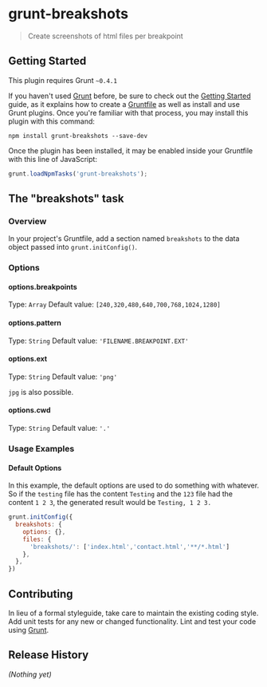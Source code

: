 # grunt-breakshots

> Create screenshots of html files per breakpoint

## Getting Started
This plugin requires Grunt `~0.4.1`

If you haven't used [Grunt](http://gruntjs.com/) before, be sure to check out the [Getting Started](http://gruntjs.com/getting-started) guide, as it explains how to create a [Gruntfile](http://gruntjs.com/sample-gruntfile) as well as install and use Grunt plugins. Once you're familiar with that process, you may install this plugin with this command:

```shell
npm install grunt-breakshots --save-dev
```

Once the plugin has been installed, it may be enabled inside your Gruntfile with this line of JavaScript:

```js
grunt.loadNpmTasks('grunt-breakshots');
```

## The "breakshots" task

### Overview
In your project's Gruntfile, add a section named `breakshots` to the data object passed into `grunt.initConfig()`.


### Options

#### options.breakpoints
Type: `Array`
Default value: `[240,320,480,640,700,768,1024,1280]`

#### options.pattern
Type: `String`
Default value: `'FILENAME.BREAKPOINT.EXT'`

#### options.ext
Type: `String`
Default value: `'png'`

`jpg` is also possible.

#### options.cwd
Type: `String`
Default value: `'.'`


### Usage Examples

#### Default Options
In this example, the default options are used to do something with whatever. So if the `testing` file has the content `Testing` and the `123` file had the content `1 2 3`, the generated result would be `Testing, 1 2 3.`

```js
grunt.initConfig({
  breakshots: {
    options: {},
    files: {
      'breakshots/': ['index.html','contact.html','**/*.html']
    },
  },
})
```


## Contributing
In lieu of a formal styleguide, take care to maintain the existing coding style. Add unit tests for any new or changed functionality. Lint and test your code using [Grunt](http://gruntjs.com/).

## Release History
_(Nothing yet)_
